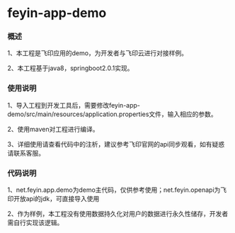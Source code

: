 feyin-app-demo
=====

### 概述
1、本工程是飞印应用的demo，为开发者与飞印云进行对接样例。

2、本工程基于java8，springboot2.0.1实现。


### 使用说明
1、导入工程到开发工具后，需要修改feyin-app-demo/src/main/resources/application.properties文件，输入相应的参数。

2、使用maven对工程进行编译。

3、详细使用请查看代码中的注析，建议参考飞印官网的api同步观看，如有疑惑请联系客服。

### 代码说明
1、net.feyin.app.demo为demo主代码，仅供参考使用；net.feyin.openapi为飞印开放api的jdk，可直接导入使用

2、作为样例，本工程没有使用数据持久化对用户的数据进行永久性储存，开发者需自行实现该逻辑。
